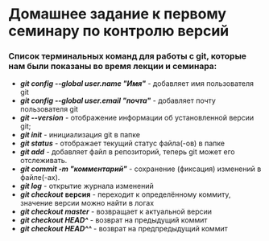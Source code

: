 # Домашнее задание к первому семинару по контролю версий
### Список терминальных команд для работы с git, которые нам были показаны во время лекции и семинара:
- ***git config --global user.name "Имя"*** - добавляет имя пользователя git
- ***git config --global user.email "почта"*** - добавляет почту пользователя git
- ***git --version*** - отображение информации об установленной версии git;
- ***git init*** - инициализация git в папке
- ***git status*** - отображает текущий статус файла(-ов) в папке
- ***git add*** - добавляет файл в репозиторий, теперь git может его отслеживать.
- ***git commit -m "комментарий"*** - сохранение (фиксация) изменений в файле(-ах).
- ***git log*** - открытие журнала изменений
- ***git checkout*** **версия** - переходит к определённому коммиту, значение версии можно найти в логах
- ***git checkout master*** - возвращает к актуальной версии
- ***git checkout HEAD^*** - возврат на предыдущий коммит
 - ***git checkout HEAD^^*** - возврат на предпредыдущий коммит